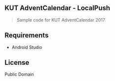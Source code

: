## KUT AdventCalendar - LocalPush
> Sample code for KUT AdventCalendar 2017

## Requirements
- Android Studio

## License
Public Domain
